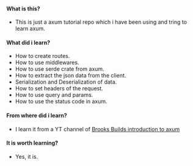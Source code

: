 #### What is this?

- This is just a axum tutorial repo which i have been using and tring to learn axum.

#### What did i learn?

- How to create routes.
- How to use middlewares.
- How to use serde crate from axum.
- How to extract the json data from the client.
- Serialization and Deserialization of data.
- How to set headers of the request.
- How to use query and params.
- How to use the status code in axum.

#### From where did i learn?

- I learn it from a YT channel of [Brooks Builds introduction to axum](https://www.youtube.com/playlist?list=PLrmY5pVcnuE-_CP7XZ_44HN-mDrLQV4nS)

#### It is worth learning?

- Yes, it is.
